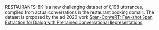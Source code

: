 RESTAURANTS-8K is a new challenging data set of 8,198 utterances, compiled from actual conversations in the restaurant booking domain. The dataset is proposed by the acl 2020 work [Span-ConveRT: Few-shot Span Extraction for Dialog with Pretrained Conversational Representations](https://arxiv.org/abs/2005.08866).